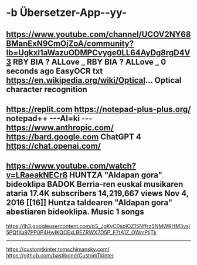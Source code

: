 # -b  Übersetzer-App--yy-








https://www.youtube.com/channel/UCOV2NY68BManExN9CmOjZoA/community?lb=UgkxI1aWazuODMPCvyge0LL64AyDg8rgD4V3
RBY BIA ? ALLove _
RBY BIA ? ALLove _
0 seconds ago
EasyOCR txt
https://en.wikipedia.org/wiki/Optical...
Optical character recognition
-
https://replit.com
https://notepad-plus-plus.org/
notepad++
---AI=ki ---
https://www.anthropic.com/
https://bard.google.com
ChatGPT 4
https://chat.openai.com/ 
-------------
https://www.youtube.com/watch?v=LRaeakNECr8
HUNTZA "Aldapan gora" bideoklipa
BADOK Berria-ren euskal musikaren ataria
17.4K subscribers
14,219,667 views  Nov 4, 2016 [[16]]
Huntza taldearen "Aldapan gora" abestiaren bideoklipa.
Music
1 songs
-
https://lh3.googleusercontent.com/pS_JgKyC0splOZ15NffrzSNMWRHM3vsj5PQfXa97PP0P4HwIKQCExLBEZRWX7D5P_F7tA1Z_OWmPljTk

------------
[https://customtkinter.tomschimansky.com/
](https://github.com/bastibond/CustomTkinter)https://github.com/bastibond/CustomTkinter
